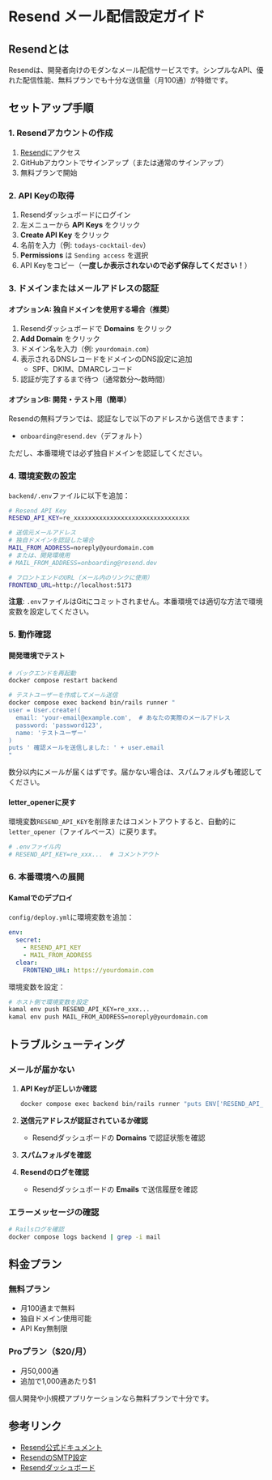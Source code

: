 # Resend メール配信設定ガイド

## Resendとは

Resendは、開発者向けのモダンなメール配信サービスです。シンプルなAPI、優れた配信性能、無料プランでも十分な送信量（月100通）が特徴です。

## セットアップ手順

### 1. Resendアカウントの作成

1. [Resend](https://resend.com/)にアクセス
2. GitHubアカウントでサインアップ（または通常のサインアップ）
3. 無料プランで開始

### 2. API Keyの取得

1. Resendダッシュボードにログイン
2. 左メニューから **API Keys** をクリック
3. **Create API Key** をクリック
4. 名前を入力（例: `todays-cocktail-dev`）
5. **Permissions** は `Sending access` を選択
6. API Keyをコピー（**一度しか表示されないので必ず保存してください！**）

### 3. ドメインまたはメールアドレスの認証

#### オプションA: 独自ドメインを使用する場合（推奨）

1. Resendダッシュボードで **Domains** をクリック
2. **Add Domain** をクリック
3. ドメイン名を入力（例: `yourdomain.com`）
4. 表示されるDNSレコードをドメインのDNS設定に追加
   - SPF、DKIM、DMARCレコード
5. 認証が完了するまで待つ（通常数分〜数時間）

#### オプションB: 開発・テスト用（簡単）

Resendの無料プランでは、認証なしで以下のアドレスから送信できます：
- `onboarding@resend.dev`（デフォルト）

ただし、本番環境では必ず独自ドメインを認証してください。

### 4. 環境変数の設定

`backend/.env`ファイルに以下を追加：

```bash
# Resend API Key
RESEND_API_KEY=re_xxxxxxxxxxxxxxxxxxxxxxxxxxxxxxxx

# 送信元メールアドレス
# 独自ドメインを認証した場合
MAIL_FROM_ADDRESS=noreply@yourdomain.com
# または、開発環境用
# MAIL_FROM_ADDRESS=onboarding@resend.dev

# フロントエンドのURL（メール内のリンクに使用）
FRONTEND_URL=http://localhost:5173
```

**注意**: `.env`ファイルはGitにコミットされません。本番環境では適切な方法で環境変数を設定してください。

### 5. 動作確認

#### 開発環境でテスト

```bash
# バックエンドを再起動
docker compose restart backend

# テストユーザーを作成してメール送信
docker compose exec backend bin/rails runner "
user = User.create!(
  email: 'your-email@example.com',  # あなたの実際のメールアドレス
  password: 'password123',
  name: 'テストユーザー'
)
puts ' 確認メールを送信しました: ' + user.email
"
```

数分以内にメールが届くはずです。届かない場合は、スパムフォルダも確認してください。

#### letter_openerに戻す

環境変数`RESEND_API_KEY`を削除またはコメントアウトすると、自動的に`letter_opener`（ファイルベース）に戻ります。

```bash
# .envファイル内
# RESEND_API_KEY=re_xxx...  # コメントアウト
```

### 6. 本番環境への展開

#### Kamalでのデプロイ

`config/deploy.yml`に環境変数を追加：

```yaml
env:
  secret:
    - RESEND_API_KEY
    - MAIL_FROM_ADDRESS
  clear:
    FRONTEND_URL: https://yourdomain.com
```

環境変数を設定：

```bash
# ホスト側で環境変数を設定
kamal env push RESEND_API_KEY=re_xxx...
kamal env push MAIL_FROM_ADDRESS=noreply@yourdomain.com
```

## トラブルシューティング

### メールが届かない

1. **API Keyが正しいか確認**
   ```bash
   docker compose exec backend bin/rails runner "puts ENV['RESEND_API_KEY']"
   ```

2. **送信元アドレスが認証されているか確認**
   - Resendダッシュボードの **Domains** で認証状態を確認

3. **スパムフォルダを確認**

4. **Resendのログを確認**
   - Resendダッシュボードの **Emails** で送信履歴を確認

### エラーメッセージの確認

```bash
# Railsログを確認
docker compose logs backend | grep -i mail
```

## 料金プラン

### 無料プラン
- 月100通まで無料
- 独自ドメイン使用可能
- API Key無制限

### Proプラン（$20/月）
- 月50,000通
- 追加で1,000通あたり$1

個人開発や小規模アプリケーションなら無料プランで十分です。

## 参考リンク

- [Resend公式ドキュメント](https://resend.com/docs)
- [ResendのSMTP設定](https://resend.com/docs/send-with-smtp)
- [Resendダッシュボード](https://resend.com/emails)
